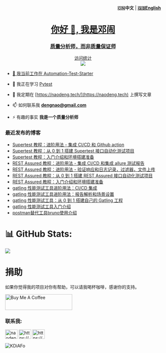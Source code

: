 <div align="right"><strong>🇨🇳中文</a></strong>  | <strong><a href="./README.md">🇬🇧English</strong></div>

<h1 align="center">你好 👋, 我是邓闹</h1>
<h3 align="center">质量分析师，而非质量保证师</h3>


<p align="center"> 
  访问统计<br>
  <img src="https://profile-counter.glitch.me/naodeng/count.svg" />
</p>

- 🔭 我当前工作在 [Automation-Test-Starter](https://github.com/orgs/Automation-Test-Starter/repositories)

- 🌱 我正在学习 [Pytest](https://docs.pytest.org/en/7.4.x/)

- 📝 我定期在 [https://naodeng.tech/](https://naodeng.tech) 上撰写文章

- 📫 如何联系我 **dengnao@gmail.com**

- ⚡ 有趣的事实 **我是一个质量分析师**

### 最近发布的博客
<!-- BLOG-POST-LIST:START -->
- [Supertest 教程：进阶用法 - 集成 CI/CD 和 Github action](https://naodeng.tech/post/supertest-tutorial-advance-usage-integration-ci-cd-and-github-action/)
- [Supertest 教程：从 0 到 1 搭建 Supertest 接口自动化测试项目](https://naodeng.tech/post/supertest-tutorial-building-your-own-project-from-0-to-1/)
- [Supertest 教程：入门介绍和环境搭建准备](https://naodeng.tech/post/supertest-tutorial-getting-started-and-own-environment-preparation/)
- [REST Assured 教程：进阶用法 - 集成 CI/CD 和集成 allure 测试报告](https://naodeng.tech/post/rest-assured-tutorial-advance-usage-integration-ci-cd-and-allure-report/)
- [REST Assured 教程：进阶用法 - 验证响应和日志记录，过滤器，文件上传](https://naodeng.tech/post/rest-assured-tutorial-advance-usage-verifying-response-and-logging/)
- [REST Assured 教程：从 0 到 1 搭建 REST Assured 接口自动化测试项目](https://naodeng.tech/post/rest-assured-tutorial-building-your-own-project-from-0-to-1/)
- [REST Assured 教程：入门介绍和环境搭建准备](https://naodeng.tech/post/gatling-tool-intro-advanced-usage/)
- [gatling 性能测试工具进阶用法：CI/CD 集成](https://naodeng.tech/post/gatling-tool-intro-ci-cd-integration/)
- [gatling 性能测试工具进阶用法：报告解析和场景设置](https://naodeng.tech/post/gatling-tool-intro-advanced-usage/)
- [gatling 性能测试工具：从 0 到 1 搭建自己的 Gatling 工程](https://naodeng.tech/post/gatling-tool-intro2/)
- [gatling 性能测试工具入门介绍](https://naodeng.tech/post/gatling-tool-intro1/)
- [postman替代工具bruno使用介绍](https://naodeng.tech/post/introduction_of_bruno/)
<!-- BLOG-POST-LIST:END -->

# 📊 GitHub Stats:
![](https://github-readme-stats.vercel.app/api?username=naodeng&theme=radical&hide_border=false&include_all_commits=false&count_private=false)<br/>

# 捐助

如果你觉得我的项目对你有帮助，可以请我喝杯咖啡，感谢你的支持。

<!-- markdownlint-disable MD033 -->
<a href="https://www.buymeacoffee.com/naodeng" target="_blank" rel="noopener noreferrer"><img src="https://cdn.buymeacoffee.com/buttons/lato-orange.png" alt="Buy Me A Coffee" style="height: 51px !important;width: 217px !important;"></a>
<!-- markdownlint-enable MD033 -->

<h3 align="left">联系我:</h3>
<p align="left">
<a href="https://twitter.com/naodeng0_0" target="blank"><img align="center" src="https://raw.githubusercontent.com/rahuldkjain/github-profile-readme-generator/master/src/images/icons/Social/twitter.svg" alt="naodeng0_0" height="30" width="40" /></a>
<a href="https://naodeng.tech/index.xml" target="blank"><img align="center" src="https://raw.githubusercontent.com/rahuldkjain/github-profile-readme-generator/master/src/images/icons/Social/rss.svg" alt="https://naodeng.tech/index.xml" height="30" width="40" /></a>
<a href="https://naodeng.medium.com" target="blank"><img align="center" src="https://raw.githubusercontent.com/rahuldkjain/github-profile-readme-generator/master/src/images/icons/Social/medium.svg" alt="https://naodeng.medium.com" height="30" width="40" /></a>
</p>

![KDiAFo](https://cdn.jsdelivr.net/gh/naodeng/blogimg@master/uPic/KDiAFo.png)
